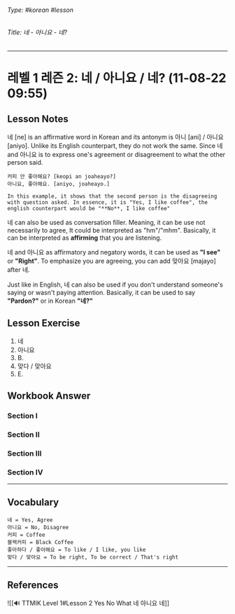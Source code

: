 ###### Type: #korean #lesson
###### Title: 네 - 아니요 - 네?
---
# 레벨 1 레즌 2: 네 / 아니요 / 네? (11-08-22 09:55)
## Lesson Notes
네 [ne] is an affirmative word in Korean and its antonym is 아니 [ani] / 아니요 [aniyo]. Unlike its English counterpart, they do not work the same. Since 네 and 아니요 is to express one's agreement or disagreement to what the other person said.
```ad-example
커피 안 좋아해요? [keopi an joaheayo?]
아니요, 좋아해요. [aniyo, joaheayo.]

In this example, it shows that the second person is the disagreeing with question asked. In essence, it is "Yes, I like coffee", the english counterpart would be "**No**, I like coffee"
```
네 can also be used as conversation filler. Meaning, it can be use not necessarily to agree, It could be interpreted as "hm"/"mhm". Basically, it can be interpreted as **affirming** that you are listening.

네 and 아니요 as affirmatory and negatory words, it can be used as **"I see"** or **"Right"**. To emphasize you are agreeing, you can add 맞아요 [majayo] after 네.

Just like in English, 네 can also be used if you don't understand someone's saying or wasn't paying attention. Basically, it can be used to say **"Pardon?"** or in Korean **"네?"**

## Lesson Exercise
1. 네
2. 아니요
3. B.
4. 맞다 / 맞아요
5. E.

## Workbook Answer
### Section I

### Section II

### Section III

### Section IV

---
## Vocabulary
```ad-vocabulary
네 = Yes, Agree
아니요 = No, Disagree
커피 = Coffee
블랙커피 = Black Coffee
좋아하다 / 좋아해요 = To like / I like, you like
맞다 / 맞아요 = To be right, To be correct / That's right
```
---
## References
![[🔊 TTMIK Level 1#Lesson 2 Yes No What 네 아니요 네]]